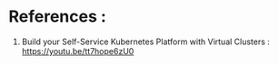 # References : 
 1. Build your Self-Service Kubernetes Platform with Virtual Clusters : https://youtu.be/tt7hope6zU0
